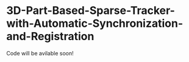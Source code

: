 # 3D-Part-Based-Sparse-Tracker-with-Automatic-Synchronization-and-Registration


Code will be avilable soon!
